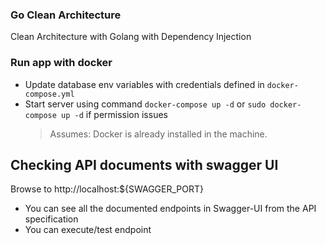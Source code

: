 ### Go Clean Architecture
Clean Architecture with Golang with Dependency Injection

### Run app with docker
- Update database env variables with credentials defined in `docker-compose.yml`
- Start server using command `docker-compose up -d` or `sudo docker-compose up -d` if permission issues
    > Assumes: Docker is already installed in the machine. 

## Checking API documents with swagger UI
Browse to http://localhost:${SWAGGER_PORT}
- You can see all the documented endpoints in Swagger-UI from the API specification
- You can execute/test endpoint